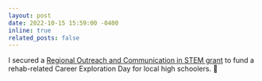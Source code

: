 ```yaml
---
layout: post
date: 2022-10-15 15:59:00 -0400
inline: true
related_posts: false
---
```


I secured a [Regional Outreach and Communication in STEM grant](https://www.mbl.edu/education/advanced-research-training-courses/mbl-alumni-rocs) to fund a rehab-related Career Exploration Day for local high schoolers. :money_with_wings: